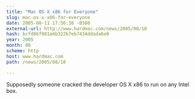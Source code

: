 ```yaml
---
title: "Mac OS X x86 for Everyone"
slug: mac-os-x-x86-for-everyone
date: 2005-08-11 17:56:38 -0500
external-url: http://www.hardmac.com/news/2005/08/10
hash: bcfd86f981a6b322b7eb7434ddada6e0
year: 2005
month: 08
scheme: http
host: www.hardmac.com
path: /news/2005/08/10

---
```


Supposedly someone cracked the developer OS X x86 to run on any Intel box.  
